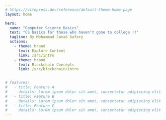 ```yaml
---
# https://vitepress.dev/reference/default-theme-home-page
layout: home

hero:
  name: "Computer Science Basics"
  text: "CS basics for those who haven't gone to college !!"
  tagline: By Mohammad Javad Safary
  actions:
    - theme: brand
      text: Explore Content
      link: /src/intro
    - theme: brand
      text: Blockchain Concepts
      link: /src/blockchain/intro

    
# features:
#   - title: Feature A
#     details: Lorem ipsum dolor sit amet, consectetur adipiscing elit
#   - title: Feature B
#     details: Lorem ipsum dolor sit amet, consectetur adipiscing elit
#   - title: Feature C
#     details: Lorem ipsum dolor sit amet, consectetur adipiscing elit
---
```


